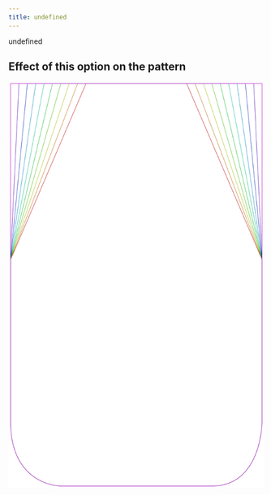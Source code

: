 ```yaml
---
title: undefined
---
```


undefined


## Effect of this option on the pattern
![This image shows the effect of this option by superimposing several variants that have a different value for this option](lucy_edge_sample.svg "Effect of this option on the pattern")